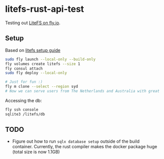 # litefs-rust-api-test 
Testing out [LiteFS on fly.io](https://fly.io/docs/litefs/).

## Setup
Based on [litefs setup guide](https://fly.io/docs/litefs/getting-started-fly/)
```sh
sudo fly launch --local-only --build-only
fly volumes create litefs --size 1
fly consul attach
sudo fly deploy --local-only

# Just for fun :)
fly m clone --select --region syd
# Now we can serve users from The Netherlands and Australia with great response times :D
```

Accessing the db:
```sh
fly ssh console
sqlite3 /litefs/db
```

## TODO
- Figure out how to run `sqlx database setup` outside of the build container. Currently, the rust compiler makes the docker package huge (total size is now 1.1GB)
